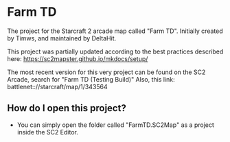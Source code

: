 # Farm TD
The project for the Starcraft 2 arcade map called "Farm TD". 
Initially created by Timws, and maintained by DeltaHit.

This project was partially updated according to the best practices described here: https://sc2mapster.github.io/mkdocs/setup/

The most recent version for this very project can be found on the SC2 Arcade, search for "Farm TD (Testing Build)"
Also, this link: battlenet:://starcraft/map/1/343564

## How do I open this project?
- You can simply open the folder called "FarmTD.SC2Map" as a project inside the SC2 Editor.
